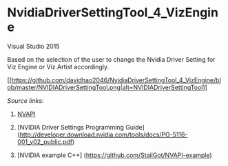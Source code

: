 # NvidiaDriverSettingTool_4_VizEngine

Visual Studio 2015

Based on the selection of the user to change the Nvidia Driver Setting for Viz Engine or Viz Artist accordingly.

[[https://github.com/davidhao2046/NvidiaDriverSettingTool_4_VizEngine/blob/master/NVIDIADriverSettingTool.png|alt=NVIDIADriverSettingTool]]


_Source links:_

1. [NVAPI](https://developer.nvidia.com/nvapi)

2. [NVIDIA Driver Settings Programming Guide] (http://developer.download.nvidia.com/tools/docs/PG-5116-001_v02_public.pdf)

3. [NVIDIA example C++] (https://github.com/StailGot/NVAPI-example)


